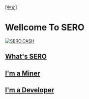 [[中文]](/index-zh.html)

# **Wellcome To SERO**

[![SERO.CASH](https://upload-images.jianshu.io/upload_images/277023-0ddf4037f8723b42.png?imageMogr2/auto-orient/strip%7CimageView2/2/w/600)](https://www.youtube.com/watch?v=UNG2boG49Io)

## [What's SERO](/en/index.html?file=home=Home)



## [I'm a Miner](/en/index.html?file=Start/from-the-binary-package)



## [I'm a Developer](/en/index.html?file=Tutorial/principle-of-anonymous-token)

